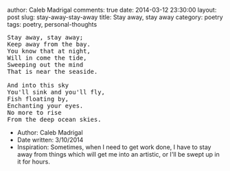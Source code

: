 author: Caleb Madrigal
comments: true
date: 2014-03-12 23:30:00
layout: post
slug: stay-away-stay-away
title: Stay away, stay away
category: poetry
tags: poetry, personal-thoughts

<pre>
Stay away, stay away;
Keep away from the bay.
You know that at night,
Will in come the tide,
Sweeping out the mind
That is near the seaside.

And into this sky
You'll sink and you'll fly,
Fish floating by,
Enchanting your eyes.
No more to rise
From the deep ocean skies.
</pre>

* Author: Caleb Madrigal
* Date written: 3/10/2014
* Inspiration: Sometimes, when I need to get work done, I have to stay away from things which will get me into an artistic, or I'll be swept up in it for hours.

